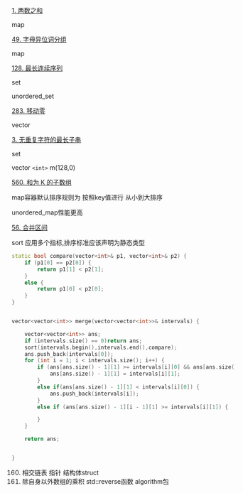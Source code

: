 [1. 两数之和](https://leetcode.cn/problems/two-sum/)

map

[49. 字母异位词分组](https://leetcode.cn/problems/group-anagrams/)

map

[128. 最长连续序列](https://leetcode.cn/problems/longest-consecutive-sequence/)

set

unordered_set

[283. 移动零](https://leetcode.cn/problems/move-zeroes/)

vector

[3. 无重复字符的最长子串](https://leetcode.cn/problems/longest-substring-without-repeating-characters/)

set

vector `<int>` m(128,0)

[560. 和为 K 的子数组](https://leetcode.cn/problems/subarray-sum-equals-k/)

map容器默认排序规则为 按照key值进行 从小到大排序

unordered_map性能更高

[56. 合并区间](https://leetcode.cn/problems/merge-intervals/)

sort 应用多个指标,排序标准应该声明为静态类型

```cpp
static bool compare(vector<int>& p1, vector<int>& p2) {
	if (p1[0] == p2[0]) {
		return p1[1] < p2[1];
	}
	else {
		return p1[0] < p2[0];
	}
}


vector<vector<int>> merge(vector<vector<int>>& intervals) {

	vector<vector<int>> ans;
	if (intervals.size() == 0)return ans;
	sort(intervals.begin(),intervals.end(),compare);
	ans.push_back(intervals[0]);
	for (int i = 1; i < intervals.size(); i++) {
		if (ans[ans.size() - 1][1] >= intervals[i][0] && ans[ans.size() - 1][1] <= intervals[i][1]) {
			ans[ans.size() - 1][1] = intervals[i][1];
		}
		else if(ans[ans.size() - 1][1] < intervals[i][0]) {
			ans.push_back(intervals[i]);
		}
		else if (ans[ans.size() - 1][i - 1][1] >= intervals[i][1]) {

		}
	}

	return ans;


}
```
160. 相交链表
指针
结构体struct
238. 除自身以外数组的乘积
std::reverse函数  algorithm包